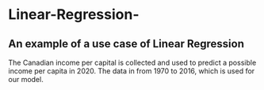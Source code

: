 # Linear-Regression-
## An example of a use case of Linear Regression
The Canadian income per capital is collected and used to predict a possible income per capita in 2020.
The data in from 1970 to 2016, which is used for our model. 
